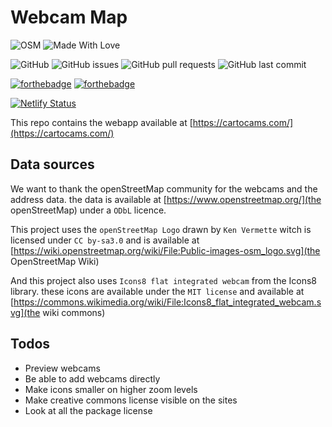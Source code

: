 # Webcam Map

![OSM](https://wiki.openstreetmap.org/w/images/e/e0/Osm_badge.png)
![Made With Love](https://img.shields.io/badge/Made%20With-Love-orange.svg)

![GitHub](https://img.shields.io/github/license/github-actions[bot]/WebcamMap?style=plastic)
![GitHub issues](https://img.shields.io/github/issues-raw/github-actions[bot]/WebcamMap)
![GitHub pull requests](https://img.shields.io/github/issues-pr-raw/github-actions[bot]/webcamMap)
![GitHub last commit](https://img.shields.io/github/last-commit/github-actions[bot]/webcamMap)

[![forthebadge](https://forthebadge.com/images/badges/uses-html.svg)](https://forthebadge.com)
[![forthebadge](https://forthebadge.com/images/badges/uses-git.svg)](https://forthebadge.com)

[![Netlify Status](https://api.netlify.com/api/v1/badges/723c662b-f86b-4d02-be3f-540b94d79b22/deploy-status)](https://app.netlify.com/sites/cartocams/deploys)

This repo contains the webapp available at [https://cartocams.com/](https://cartocams.com/)

## Data sources
We want to thank the openStreetMap community for the webcams and the address data. the data is available at [https://www.openstreetmap.org/](the openStreetMap) under a `ODbL` licence. 

This project uses the `openStreetMap Logo` drawn by `Ken Vermette` witch is licensed under `CC by-sa3.0` and is available at [https://wiki.openstreetmap.org/wiki/File:Public-images-osm_logo.svg](the OpenStreetMap Wiki)

And this project also uses `Icons8 flat integrated webcam` from the Icons8 library. these icons are available under the `MIT license` and available at [https://commons.wikimedia.org/wiki/File:Icons8_flat_integrated_webcam.svg](the wiki commons)


## Todos
- Preview webcams
- Be able to add webcams directly
- Make icons smaller on higher zoom levels
- Make creative commons license visible on the sites
- Look at all the package license